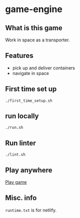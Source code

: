 # game-engine

## What is this game

Work in space as a transporter.

## Features

-   pick up and deliver containers
-   navigate in space

## First time set up

```
./first_time_setup.sh
```

## run locally

```
./run.sh
```

## Run linter

```
./lint.sh
```

## Play anywhere

[Play game](https://romskip.netlify.app/)

## Misc. info

`runtime.txt` is for netlify.
